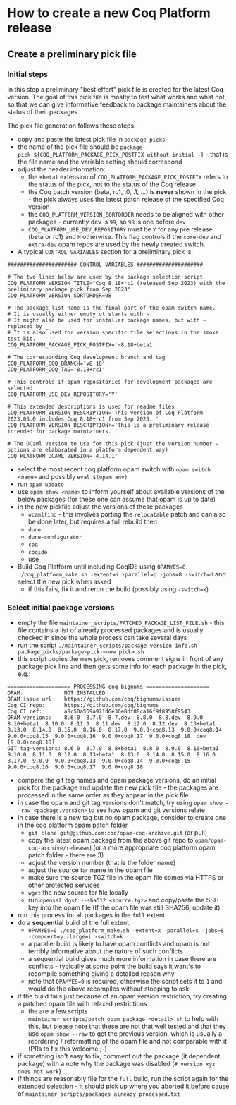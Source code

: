 # How to create a new Coq Platform release

## Create a preliminary pick file

### Initial steps

In this step a preliminary "best effort" pick file is created for the latest Coq version.
The goal of this pick file is mostly to test what works and what not, so that we can give
informative feedback to package maintainers about the status of their packages.

The pick file generation follows these steps:

- copy and paste the latest pick file in `package_picks`
- the name of the pick file should be `package-pick-${COQ_PLATFORM_PACKAGE_PICK_POSTFIX without initial ~}` - that is the file name and the variable setting should correspond
- adjust the header information:
  - the `+beta1` extension of `COQ_PLATFORM_PACKAGE_PICK_POSTFIX` refers to the status of the pick, not to the status of the Coq release
  - the Coq patch version (beta, rc1, .0, .1, ...) is **never** shown in the pick - the pick always uses the latest patch release of the specified Coq version
  - the `COQ_PLATFORM_VERSION_SORTORDER` needs to be aligned with other packages - currently dev is `99`, so `98` is one before `dev`
  - `COQ_PLATFORM_USE_DEV_REPOSITORY` must be `Y` for any pre release (beta or rc1) and `N` otherwise. 
     This flag controls if the `core-dev` and `extra-dev` opam repos are used by the newly created switch.
- A typical `CONTROL VARIABLES` section for a preliminary pick is:
```
###################### CONTROL VARIABLES #####################

# The two lines below are used by the package selection script
COQ_PLATFORM_VERSION_TITLE="Coq 8.18+rc1 (released Sep 2023) with the preliminary package pick from Sep 2023"
COQ_PLATFORM_VERSION_SORTORDER=98

# The package list name is the final part of the opam switch name.
# It is usually either empty ot starts with ~.
# It might also be used for installer package names, but with ~ replaced by _
# It is also used for version specific file selections in the smoke test kit.
COQ_PLATFORM_PACKAGE_PICK_POSTFIX='~8.18+beta1'

# The corresponding Coq development branch and tag
COQ_PLATFORM_COQ_BRANCH='v8.18'
COQ_PLATFORM_COQ_TAG='8.18+rc1'

# This controls if opam repositories for development packages are selected
COQ_PLATFORM_USE_DEV_REPOSITORY='Y'

# This extended descriptions is used for readme files
COQ_PLATFORM_VERSION_DESCRIPTION='This version of Coq Platform 2023.03.0 includes Coq 8.18+rc1 from Sep 2023. '
COQ_PLATFORM_VERSION_DESCRIPTION+='This is a preliminary release intended for package maintainers. '

# The OCaml version to use for this pick (just the version number - options are elaborated in a platform dependent way)
COQ_PLATFORM_OCAML_VERSION='4.14.1'
```
- select the most recent coq platform opam switch with `opam switch <name>` and possibly `eval $(opam env)`
- run `opam update`
- use `opam show <name>` to inform yourself about available versions of the below packages (for these one can assume that opam is up to date)
- in the new pickfile adjust the versions of these packages
  - `ocamlfind` - this involves porting the `relocatable` patch and can also be done later, but requires a full rebuild then
  - `dune`
  - `dune-configurator`
  - `coq`
  - `coqide`
  - use 
- Build Coq Platform until including CoqIDE using `OPAMYES=0 ./coq_platform_make.sh -extent=i -parallel=p -jobs=8 -switch=d` and select the new pick when asked
  - if this fails, fix it and rerun the build (possibly using `-switch=k`)

### Select initial package versions

- empty the file `maintainer_scripts/PATCHED_PACKAGE_LIST_FILE.sh` - this file contains a list of already processed packages and is usually checked in since the whole process can take several days
- run the script `./maintainer_scripts/package-version-info.sh  package_picks/package-pick-<new pick>.sh`
- this script copies the new pick, removes comment signs in front of any package pick line and then gets some info for each package in the pick, e.g.:
```
==================== PROCESSING coq-bignums ====================
OPAM:             NOT INSTALLED
OPAM issue url    https://github.com/coq/bignums/issues
Coq CI repo:      https://github.com/coq/bignums
Coq CI ref:       a8c50a569a971d6e36e8df88ca16f9f8958f9543
OPAM versions:    8.6.0  8.7.0  8.7.dev  8.8.0  8.8.dev  8.9.0  8.10+beta1  8.10.0  8.11.0  8.11.dev  8.12.0  8.12.dev  8.13+beta1  8.13.0  8.14.0  8.15.0  8.16.0  8.17.0  9.0.0+coq8.13  9.0.0+coq8.14  9.0.0+coq8.15  9.0.0+coq8.16  9.0.0+coq8.17  9.0.0+coq8.18  dev [9.0.0+coq8.18]
GIT tag-versions: 8.6.0  8.7.0  8.8+beta1  8.8.0  8.9.0  8.10+beta1  8.10.0  8.11.0  8.12.0  8.13+beta1  8.13.0  8.14.0  8.15.0  8.16.0  8.17.0  9.0.0  9.0.0+coq8.13  9.0.0+coq8.14  9.0.0+coq8.15  9.0.0+coq8.16  9.0.0+coq8.17  9.0.0+coq8.18  
```
- compare the git tag names and opam package versions, do an initial pick for the package and update the new pick file - the packages are processed in the same order as they appear in the pick file
- in case the opam and git tag versions don't match, try using `opam show --raw <package.version>` to see how opam and git versions relate
- in case there is a new tag but no opam package, consider to create one in the coq platform opam patch folder
  - `git clone git@github.com:coq/opam-coq-archive.git` (or pull)
  - copy the latest opam package from the above git repo to `opam/opam-coq-archive/released` (or a more appropriate coq platform opam patch folder - there are 3)
  - adjust the version number (that is the folder name)
  - adjust the source tar name in the opam file
  - make sure the source TGZ file in the opam file comes via HTTPS or other protected services
  - `wget` the new source tar file locally
  - run `openssl dgst --sha512 <source.tgz>` and copy/paste the SSH key into the opam file (If the opam file was still SHA256, update it)
- run this process for all packages in the `full` extent
- do a **sequential** build of the full extent:
  - `OPAMYES=0 ./coq_platform_make.sh -extent=x -parallel=s -jobs=8 -compcert=y -large=i -switch=k`
  - a parallel build is likely to have opam conflicts and opam is not terribly informative about the nature of such conflicts
  - a sequential build gives much more information in case there are conflicts - typically at some point the build says it want's to recompile something giving a detailed reason why
  - note that `OPAMYES=0` is required, otherwise the script sets it to `1` and would do the above recompiles without stopping to ask
- if the build fails just because of an opam version restriction, try creating a patched opam file with relaxed restrictions
  - the are a few scripts `maintainer_scripts/patch_opam_package_<detail>.sh` to help with this, but please note that these are not that well tested and that they use `opam show --raw` to get
    the previous version, which is usually a reordering / reformatting of the opam file and not comparable with it (PRs to fix this welcome ;-)
- if something isn't easy to fix, comment out the package (it dependent package) with a note why the package was disabled (`# version xyz does not work`)
- if things are reasonably file for the `full` build, run the script again for the extended selection - it should pick up where you aborted it before cause of `maintainer_scripts/packages_already_processed.txt`